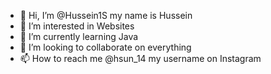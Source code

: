 - 👋 Hi, I’m @Hussein1S my name is Hussein
- 👀 I’m interested in Websites 
- 🌱 I’m currently learning Java
- 💞️ I’m looking to collaborate on everything
- 📫 How to reach me @hsun_14 my username on Instagram

<!---
Hussein1S/Hussein1S is a ✨ special ✨ repository because its `README.md` (this file) appears on your GitHub profile.
You can click the Preview link to take a look at your changes.
--->
